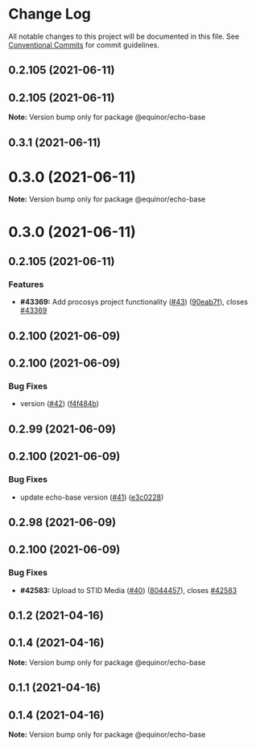 # Change Log

All notable changes to this project will be documented in this file.
See [Conventional Commits](https://conventionalcommits.org) for commit guidelines.

## 0.2.105 (2021-06-11)



## 0.2.105 (2021-06-11)

**Note:** Version bump only for package @equinor/echo-base





## 0.3.1 (2021-06-11)



# 0.3.0 (2021-06-11)

**Note:** Version bump only for package @equinor/echo-base





# 0.3.0 (2021-06-11)



## 0.2.105 (2021-06-11)


### Features

* **#43369:** Add procosys project functionality ([#43](https://github.com/equinor/EchoCore/issues/43)) ([90eab7f](https://github.com/equinor/EchoCore/commit/90eab7f549a05ebf27a4ffdf54ff8f16abedfac9)), closes [#43369](https://github.com/equinor/EchoCore/issues/43369)





## 0.2.100 (2021-06-09)



## 0.2.100 (2021-06-09)


### Bug Fixes

* version ([#42](https://github.com/equinor/EchoCore/issues/42)) ([f4f484b](https://github.com/equinor/EchoCore/commit/f4f484b5fcf4c34014d7d503caef438114adf138))





## 0.2.99 (2021-06-09)



## 0.2.100 (2021-06-09)


### Bug Fixes

* update echo-base version ([#41](https://github.com/equinor/EchoCore/issues/41)) ([e3c0228](https://github.com/equinor/EchoCore/commit/e3c022898af693fcd00eeb2f555da927ef5c1fa6))





## 0.2.98 (2021-06-09)



## 0.2.100 (2021-06-09)


### Bug Fixes

* **#42583:** Upload to STID Media ([#40](https://github.com/equinor/EchoCore/issues/40)) ([8044457](https://github.com/equinor/EchoCore/commit/8044457e8150b3fdfa97afd117111be2017f39cb)), closes [#42583](https://github.com/equinor/EchoCore/issues/42583)





## 0.1.2 (2021-04-16)



## 0.1.4 (2021-04-16)

**Note:** Version bump only for package @equinor/echo-base





## 0.1.1 (2021-04-16)



## 0.1.4 (2021-04-16)

**Note:** Version bump only for package @equinor/echo-base
